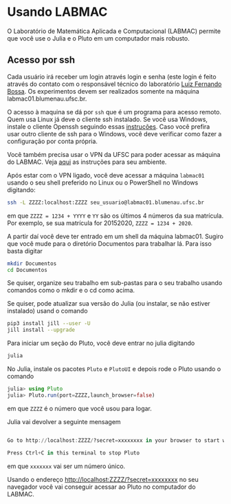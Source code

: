 # Usando LABMAC

O Laboratório de Matemática Aplicada e Computacional (LABMAC) permite que você use o Julia e o Pluto em um computador mais robusto. 

## Acesso por ssh
Cada usuário irá receber um login através login e senha (este login é feito através do contato com o responsável técnico do laboratório  [Luiz Fernando Bossa](mailto:l.f.bossa@ufsc.br). Os experimentos devem ser realizados somente na máquina labmac01.blumenau.ufsc.br.

O acesso à maquina se dá por `ssh` que é um programa para acesso remoto. Quem usa Linux já deve o cliente ssh instalado. Se você usa Windows, instale o cliente Openssh seguindo essas [instruções](https://tecnoblog.net/229971/windows-10-ativar-openssh-cliente). Caso você prefira usar outro cliente de ssh para o Windows, você deve verificar como fazer a configuração por conta própria. 

Você também precisa usar o VPN da UFSC para poder acessar as máquina do LABMAC. Veja [aqui](https://servicosti.sistemas.ufsc.br/publico/detalhes.xhtml?servico=112) as instruções para seu ambiente.

Após estar com o VPN ligado, você deve acessar a máquina `labmac01` usando o seu shell preferido no Linux ou o PowerShell no Windows digitando:
```bash
ssh -L ZZZZ:localhost:ZZZZ seu_usuario@labmac01.blumenau.ufsc.br
```
em que `ZZZZ = 1234 + YYYY` e `YY` são os últimos 4 números da sua matrícula. Por exemplo, se sua matrícula for 20152020, `ZZZZ = 1234 + 2020`.

A partir daí você deve ter entrado em um shell da máquina labmac01. Sugiro que você mude para o diretório Documentos para trabalhar lá. Para isso basta digitar
```bash
mkdir Documentos
cd Documentos
```

Se quiser, organize seu trabalho em sub-pastas para o seu trabalho usando comandos como o mkdir e o cd como acima.


Se quiser, pode atualizar sua versão do Julia (ou instalar, se não estiver instalado) usand o comando 

```bash
pip3 install jill --user -U 
jill install --upgrade
```



Para iniciar um seção do Pluto, você deve entrar no julia digitando 
```bash
julia
```

No Julia, instale os pacotes `Pluto` e `PlutoUI` e depois rode o Pluto usando o comando
```julia
julia> using Pluto
julia> Pluto.run(port=ZZZZ,launch_browser=false)
```
em que `ZZZZ` é o número que você usou para logar. 

Julia vai devolver a seguinte mensagem
```julia

Go to http://localhost:ZZZZ/?secret=xxxxxxxx in your browser to start writing ~ have fun!

Press Ctrl+C in this terminal to stop Pluto
```
em que `xxxxxxx` vai ser um número único. 

Usando o endereço [http://localhost:ZZZZ/?secret=xxxxxxxx](http://localhost:ZZZZ/?secret=xxxxxxxx) no seu navegador você vai conseguir acessar ao Pluto no computador do LABMAC.

